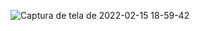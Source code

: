 ![Captura de tela de 2022-02-15 18-59-42](https://user-images.githubusercontent.com/64933767/154158128-6d6ec90a-9a83-4fbf-9180-b486a05dca36.png)
